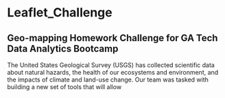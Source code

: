 # Leaflet_Challenge
## Geo-mapping Homework Challenge for GA Tech Data Analytics Bootcamp

The United States Geological Survey (USGS) has collected scientific data about natural hazards, the health of our ecosystems and  environment, and the impacts of climate and land-use change. Our  team was tasked with building a new set of tools that will allow 

